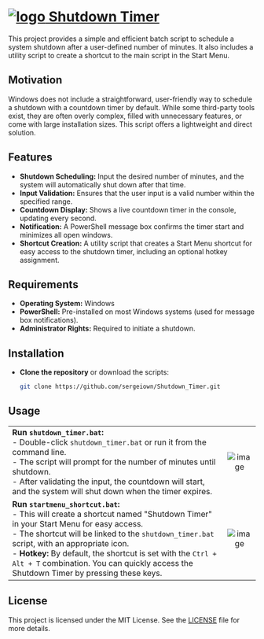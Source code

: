 # [![logo](https://github.com/user-attachments/assets/673b0697-16ed-4865-8cca-c1e0cbe66089) Shutdown Timer](https://github.com/sergeiown/Shutdown_Timer)

This project provides a simple and efficient batch script to schedule a system shutdown after a user-defined number of minutes. It also includes a utility script to create a shortcut to the main script in the Start Menu.

## Motivation

Windows does not include a straightforward, user-friendly way to schedule a shutdown with a countdown timer by default. While some third-party tools exist, they are often overly complex, filled with unnecessary features, or come with large installation sizes. This script offers a lightweight and direct solution.

## Features

- **Shutdown Scheduling:** Input the desired number of minutes, and the system will automatically shut down after that time.
- **Input Validation:** Ensures that the user input is a valid number within the specified range.
- **Countdown Display:** Shows a live countdown timer in the console, updating every second.
- **Notification:** A PowerShell message box confirms the timer start and minimizes all open windows.
- **Shortcut Creation:** A utility script that creates a Start Menu shortcut for easy access to the shutdown timer, including an optional hotkey assignment.

## Requirements

- **Operating System:** Windows
- **PowerShell:** Pre-installed on most Windows systems (used for message box notifications).
- **Administrator Rights:** Required to initiate a shutdown.

## Installation

- **Clone the repository** or download the scripts:
    ```sh
    git clone https://github.com/sergeiown/Shutdown_Timer.git
    ```

## Usage

|  |  |
|:------|:----------:|
| **Run `shutdown_timer.bat`:** <br> - Double-click `shutdown_timer.bat` or run it from the command line. <br> - The script will prompt for the number of minutes until shutdown. <br> - After validating the input, the countdown will start, and the system will shut down when the timer expires. | ![image](https://github.com/user-attachments/assets/3cc73bfd-1e48-4278-9d1e-19008f49dc96) |
| **Run `startmenu_shortcut.bat`:** <br> - This will create a shortcut named "Shutdown Timer" in your Start Menu for easy access. <br> - The shortcut will be linked to the `shutdown_timer.bat` script, with an appropriate icon. <br> - **Hotkey:** By default, the shortcut is set with the `Ctrl + Alt + T` combination. You can quickly access the Shutdown Timer by pressing these keys. | ![image](https://github.com/user-attachments/assets/d5d44932-8ceb-4d05-8d03-e123af76f18b) |


## License

This project is licensed under the MIT License. See the [LICENSE](https://github.com/sergeiown/Shutdown_Timer/blob/main/LICENSE) file for more details.
